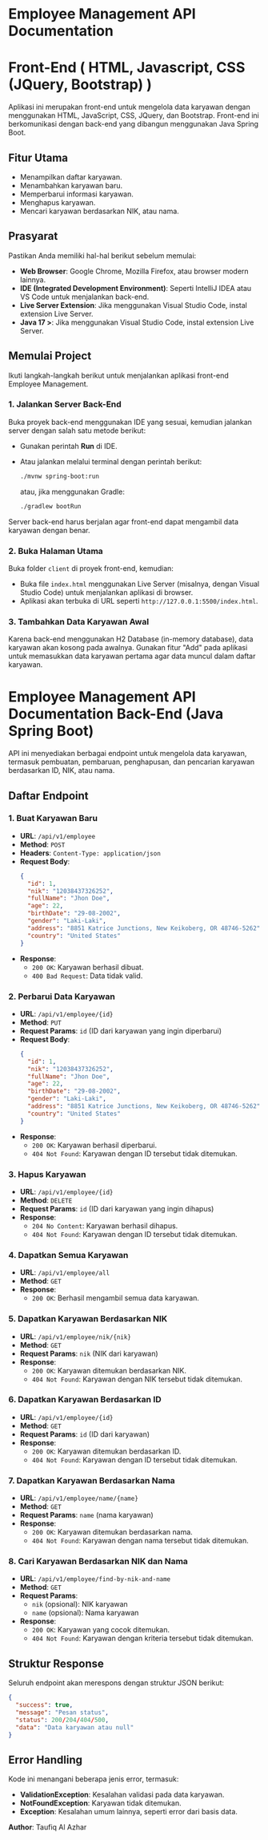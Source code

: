 # Employee Management API Documentation 

# Front-End ( HTML, Javascript, CSS (JQuery, Bootstrap) )

Aplikasi ini merupakan front-end untuk mengelola data karyawan dengan menggunakan HTML, JavaScript, CSS, JQuery, dan Bootstrap. Front-end ini berkomunikasi dengan back-end yang dibangun menggunakan Java Spring Boot.

## Fitur Utama

- Menampilkan daftar karyawan.
- Menambahkan karyawan baru.
- Memperbarui informasi karyawan.
- Menghapus karyawan.
- Mencari karyawan berdasarkan NIK, atau nama.

## Prasyarat

Pastikan Anda memiliki hal-hal berikut sebelum memulai:
- **Web Browser**: Google Chrome, Mozilla Firefox, atau browser modern lainnya.
- **IDE (Integrated Development Environment)**: Seperti IntelliJ IDEA atau VS Code untuk menjalankan back-end.
- **Live Server Extension**: Jika menggunakan Visual Studio Code, instal extension Live Server.
- **Java 17 >**: Jika menggunakan Visual Studio Code, instal extension Live Server.

## Memulai Project

Ikuti langkah-langkah berikut untuk menjalankan aplikasi front-end Employee Management.

### 1. Jalankan Server Back-End

Buka proyek back-end menggunakan IDE yang sesuai, kemudian jalankan server dengan salah satu metode berikut:
- Gunakan perintah **Run** di IDE.
- Atau jalankan melalui terminal dengan perintah berikut:

    ```bash
    ./mvnw spring-boot:run
    ```
    atau, jika menggunakan Gradle:
    ```bash
    ./gradlew bootRun
    ```

Server back-end harus berjalan agar front-end dapat mengambil data karyawan dengan benar.

### 2. Buka Halaman Utama

Buka folder `client` di proyek front-end, kemudian:
- Buka file `index.html` menggunakan Live Server (misalnya, dengan Visual Studio Code) untuk menjalankan aplikasi di browser.
- Aplikasi akan terbuka di URL seperti `http://127.0.0.1:5500/index.html`.

### 3. Tambahkan Data Karyawan Awal

Karena back-end menggunakan H2 Database (in-memory database), data karyawan akan kosong pada awalnya. Gunakan fitur "Add" pada aplikasi untuk memasukkan data karyawan pertama agar data muncul dalam daftar karyawan.

# Employee Management API Documentation Back-End (Java Spring Boot)

API ini menyediakan berbagai endpoint untuk mengelola data karyawan, termasuk pembuatan, pembaruan, penghapusan, dan pencarian karyawan berdasarkan ID, NIK, atau nama.

## Daftar Endpoint

### 1. Buat Karyawan Baru
- **URL**: `/api/v1/employee`
- **Method**: `POST`
- **Headers**: `Content-Type: application/json`
- **Request Body**:
    ```json
    {
      "id": 1,
      "nik": "12038437326252",
      "fullName": "Jhon Doe",
      "age": 22,
      "birthDate": "29-08-2002",
      "gender": "Laki-Laki",
      "address": "8851 Katrice Junctions, New Keikoberg, OR 48746-5262",
      "country": "United States"
    }
    ```
- **Response**:
  - `200 OK`: Karyawan berhasil dibuat.
  - `400 Bad Request`: Data tidak valid.

### 2. Perbarui Data Karyawan
- **URL**: `/api/v1/employee/{id}`
- **Method**: `PUT`
- **Request Params**: `id` (ID dari karyawan yang ingin diperbarui)
- **Request Body**:
    ```json
    {
      "id": 1,
      "nik": "12038437326252",
      "fullName": "Jhon Doe",
      "age": 22,
      "birthDate": "29-08-2002",
      "gender": "Laki-Laki",
      "address": "8851 Katrice Junctions, New Keikoberg, OR 48746-5262",
      "country": "United States"
    }
    ```
- **Response**:
  - `200 OK`: Karyawan berhasil diperbarui.
  - `404 Not Found`: Karyawan dengan ID tersebut tidak ditemukan.

### 3. Hapus Karyawan
- **URL**: `/api/v1/employee/{id}`
- **Method**: `DELETE`
- **Request Params**: `id` (ID dari karyawan yang ingin dihapus)
- **Response**:
  - `204 No Content`: Karyawan berhasil dihapus.
  - `404 Not Found`: Karyawan dengan ID tersebut tidak ditemukan.

### 4. Dapatkan Semua Karyawan
- **URL**: `/api/v1/employee/all`
- **Method**: `GET`
- **Response**:
  - `200 OK`: Berhasil mengambil semua data karyawan.

### 5. Dapatkan Karyawan Berdasarkan NIK
- **URL**: `/api/v1/employee/nik/{nik}`
- **Method**: `GET`
- **Request Params**: `nik` (NIK dari karyawan)
- **Response**:
  - `200 OK`: Karyawan ditemukan berdasarkan NIK.
  - `404 Not Found`: Karyawan dengan NIK tersebut tidak ditemukan.

### 6. Dapatkan Karyawan Berdasarkan ID
- **URL**: `/api/v1/employee/{id}`
- **Method**: `GET`
- **Request Params**: `id` (ID dari karyawan)
- **Response**:
  - `200 OK`: Karyawan ditemukan berdasarkan ID.
  - `404 Not Found`: Karyawan dengan ID tersebut tidak ditemukan.

### 7. Dapatkan Karyawan Berdasarkan Nama
- **URL**: `/api/v1/employee/name/{name}`
- **Method**: `GET`
- **Request Params**: `name` (nama karyawan)
- **Response**:
  - `200 OK`: Karyawan ditemukan berdasarkan nama.
  - `404 Not Found`: Karyawan dengan nama tersebut tidak ditemukan.

### 8. Cari Karyawan Berdasarkan NIK dan Nama
- **URL**: `/api/v1/employee/find-by-nik-and-name`
- **Method**: `GET`
- **Request Params**:
  - `nik` (opsional): NIK karyawan
  - `name` (opsional): Nama karyawan
- **Response**:
  - `200 OK`: Karyawan yang cocok ditemukan.
  - `404 Not Found`: Karyawan dengan kriteria tersebut tidak ditemukan.

## Struktur Response

Seluruh endpoint akan merespons dengan struktur JSON berikut:
```json
{
  "success": true,
  "message": "Pesan status",
  "status": 200/204/404/500,
  "data": "Data karyawan atau null"
}
```

## Error Handling
Kode ini menangani beberapa jenis error, termasuk:
- **ValidationException**: Kesalahan validasi pada data karyawan.
- **NotFoundException**: Karyawan tidak ditemukan.
- **Exception**: Kesalahan umum lainnya, seperti error dari basis data.



**Author**: Taufiq Al Azhar


